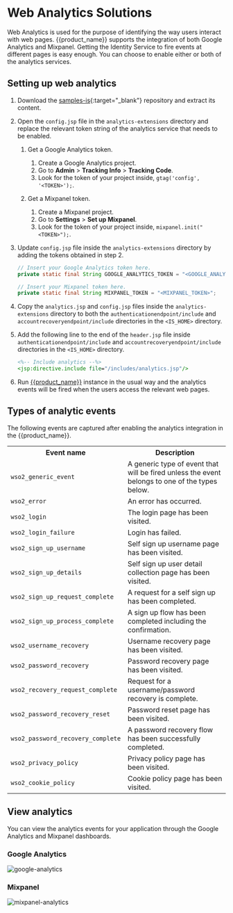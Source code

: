# Web Analytics Solutions

Web Analytics is used for the purpose of identifying the way users interact with web pages. {{product_name}} supports the integration of both Google Analytics and Mixpanel. Getting the Identity Service to fire events at different pages is easy enough. You can choose to enable either or both of the analytics services.

## Setting up web analytics

1. Download the [samples-is](https://github.com/wso2/samples-is/archive/master.zip){:target="_blank"} repository and extract its content.

2. Open the `config.jsp` file in the `analytics-extensions` directory and replace the relevant token string of the analytics service that needs to be enabled.

    1. Get a Google Analytics token.
        1. Create a Google Analytics project.
        2. Go to **Admin** > **Tracking Info** > **Tracking Code**.
        3. Look for the token of your project inside, 
        `gtag('config', '<TOKEN>');`.

    2. Get a Mixpanel token.
        1. Create a Mixpanel project.
        2. Go to **Settings** > **Set up Mixpanel**.
        3. Look for the token of your project inside, 
        `mixpanel.init("<TOKEN>");`.

3. Update `config.jsp` file inside the `analytics-extensions` directory by adding the tokens obtained in step 2.

    ```java
    // Insert your Google Analytics token here.
    private static final String GOOGLE_ANALYTICS_TOKEN = "<GOOGLE_ANALYTICS_TOKEN>";

    // Insert your Mixpanel token here.
    private static final String MIXPANEL_TOKEN = "<MIXPANEL_TOKEN>";
    ```

4. Copy the `analytics.jsp` and `config.jsp` files inside the `analytics-extensions` directory to both the `authenticationendpoint/include` and `accountrecoveryendpoint/include` directories in the `<IS_HOME>` directory.

5. Add the following line to the end of the `header.jsp` file inside `authenticationendpoint/include` and `accountrecoveryendpoint/include` directories in the `<IS_HOME>` directory.

    ```jsp
    <%-- Include analytics --%>
    <jsp:directive.include file="/includes/analytics.jsp"/>
    ```

6. Run [{{product_name}}]({{base_path}}/deploy/get-started/run-the-product/) instance in the usual way and the analytics events will be fired when the users access the relevant web pages. 

## Types of analytic events

The following events are captured after enabling the analytics integration in the {{product_name}}. 

<table>
  <tr>
    <th>Event name</th>
    <th>Description</th>
  </tr>
  <tr>
    <td><code>wso2_generic_event</code></td>
    <td>A generic type of event that will be fired unless the event belongs to one of the types below.</td>
  </tr>
  <tr>
    <td><code>wso2_error</code></td>
    <td>An error has occurred.</td>
  </tr>
  <tr>
    <td><code>wso2_login</code></td>
    <td>The login page has been visited.</td>
  </tr>
  <tr>
    <td><code>wso2_login_failure</code></td>
    <td>Login has failed.</td>
  </tr>
  <tr>
    <td><code>wso2_sign_up_username</code></td>
    <td>Self sign up username page has been visited.</td>
  </tr>
  <tr>
    <td><code>wso2_sign_up_details</code></td>
    <td>Self sign up user detail collection page has been visited.</td>
  </tr>
  <tr>
    <td><code>wso2_sign_up_request_complete</code></td>
    <td>A request for a self sign up has been completed.</td>
  </tr>
  <tr>
    <td><code>wso2_sign_up_process_complete</code></td>
    <td>A sign up flow has been completed including the confirmation.</td>
  </tr>
  <tr>
    <td><code>wso2_username_recovery</code></td>
    <td>Username recovery page has been visited.</td>
  </tr>
  <tr>
    <td><code>wso2_password_recovery</code></td>
    <td>Password recovery page has been visited.</td>
  </tr>
  <tr>
    <td><code>wso2_recovery_request_complete</code></td>
    <td>Request for a username/password recovery is complete.</td>
  </tr>
  <tr>
    <td><code>wso2_password_recovery_reset</code></td>
    <td>Password reset page has been visited.</td>
  </tr>
  <tr>
    <td><code>wso2_password_recovery_complete</code></td>
    <td>A password recovery flow has been successfully completed.</td>
  </tr>
  <tr>
    <td><code>wso2_privacy_policy</code></td>
    <td>Privacy policy page has been visited.</td>
  </tr>
  <tr>
    <td><code>wso2_cookie_policy</code></td>
    <td>Cookie policy page has been visited.</td>
  </tr>
</table>

## View analytics

You can view the analytics events for your application through the Google Analytics and Mixpanel dashboards. 

### Google Analytics
![google-analytics]({{base_path}}/assets/img/guides/analytics/web-analytics/google-analytics.png)

### Mixpanel
![mixpanel-analytics]({{base_path}}/assets/img/guides/analytics/web-analytics/mixpanel-analytics.png)

